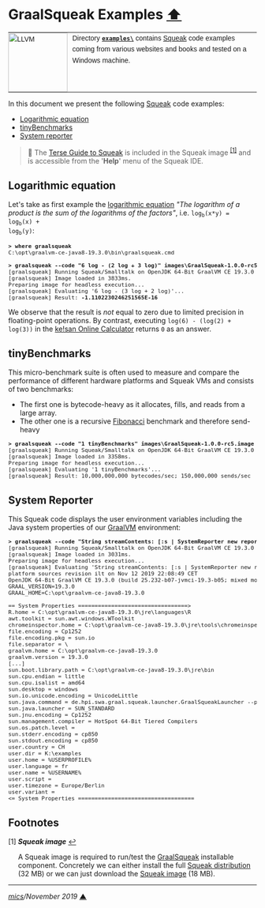 # <span id="top">GraalSqueak Examples</span> <span style="size:30%;"><a href="../README.md">⬆</a></span>

<table style="font-family:Helvetica,Arial;font-size:14px;line-height:1.6;">
  <tr>
  <td style="border:0;padding:0 10px 0 0;min-width:120px;"><a href="https://squeak.org/"><img src="https://squeak.org/static/img/balloon.svg" width="120" alt="LLVM"/></a></td>
  <td style="border:0;padding:0;vertical-align:text-top;">Directory <a href="./"><b><code>examples\</code></b></a> contains <a href="https://squeak.org/">Squeak</a> code examples coming from various websites and books and tested on a Windows machine.
  </td>
  </tr>
</table>

In this document we present the following [Squeak] code examples:

- [Logarithmic equation](#log)
- [tinyBenchmarks](#tiny_benchmarks)
- [System reporter](#system_reporter)

> **:mag_right:** The [Terse Guide to Squeak][squeak_guide] is included in the Squeak image <sup id="anchor_01"><a href="#footnote_01">[1]</a></sup> and is accessible from the '**Help**' menu of the Squeak IDE.

## <span id="log">Logarithmic equation</span>

Let's take as first example the [logarithmic equation][wiki_logarithm] *"The logarithm of a product is the sum of the logarithms of the factors"*, i.e. <code>log<sub>b</sub>(x*y) = log<sub>b</sub>(x) + log<sub>b</sub>(y)</code>:

<pre style="font-size:80%;">
<b>&gt; where graalsqueak</b>
C:\opt\graalvm-ce-java8-19.3.0\bin\graalsqueak.cmd
&nbsp;
<b>&gt; graalsqueak --code "6 log - (2 log + 3 log)" images\GraalSqueak-1.0.0-rc5.image</b>
[graalsqueak] Running Squeak/Smalltalk on OpenJDK 64-Bit GraalVM CE 19.3.0 (Graal-compiled)...
[graalsqueak] Image loaded in 3833ms.
Preparing image for headless execution...
[graalsqueak] Evaluating '6 log - (3 log + 2 log)'...
[graalsqueak] Result: <b>-1.1102230246251565E-16</b>
</pre>

We observe that the result is *not* equal to zero due to limited precision in floating-point operations. By contrast, executing `log(6) - (log(2) + log(3))` in the [ke!san Online Calculator][keisan] returns `0` as an answer.

<!--
<b>&gt; graalsqueak --code "3 raisedTo: 32" images\GraalSqueak-1.0.0-rc5.image</b>
[graalsqueak] Running Squeak/Smalltalk on OpenJDK 64-Bit GraalVM CE 19.3.0 (Graal-compiled)...
[graalsqueak] Image loaded in 3822ms.
Preparing image for headless execution...
[graalsqueak] Evaluating '3 raisedTo: 32'...
[graalsqueak] Result: 1853020188851841
-->

## <span id="tiny_benchmarks">tinyBenchmarks</span>

This micro-benchmark suite is often used to measure and compare the performance of different hardware platforms and Squeak VMs and consists of two benchmarks:
- The first one is bytecode-heavy as it allocates, fills, and reads from a large array.
- The other one is a recursive [Fibonacci](http://wiki.squeak.org/squeak/1481) benchmark and therefore send-heavy

<pre style="font-size:80%;">
<b>&gt; graalsqueak --code "1 tinyBenchmarks" images\GraalSqueak-1.0.0-rc5.image</b>
[graalsqueak] Running Squeak/Smalltalk on OpenJDK 64-Bit GraalVM CE 19.3.0 (Graal-compiled)...
[graalsqueak] Image loaded in 3358ms.
Preparing image for headless execution...
[graalsqueak] Evaluating '1 tinyBenchmarks'...
[graalsqueak] Result: 10,000,000,000 bytecodes/sec; 150,000,000 sends/sec
</pre>

## <span id="system_reporter">System Reporter</span>

This Squeak code displays the user environment variables including the Java system properties of our [GraalVM] environment:

<pre style="font-size:80%;">
<b>&gt; graalsqueak --code "String streamContents: [:s | SystemReporter new reportVM: s] limitedTo: 10000" GraalSqueak-1.0.0-rc5.image</b>
[graalsqueak] Running Squeak/Smalltalk on OpenJDK 64-Bit GraalVM CE 19.3.0 (Graal-compiled)...
[graalsqueak] Image loaded in 3031ms.
Preparing image for headless execution...
[graalsqueak] Evaluating 'String streamContents: [:s | SystemReporter new reportVM: s] limitedTo: 10000'...
platform sources revision ilt on Nov 12 2019 22:08:49 CET
OpenJDK 64-Bit GraalVM CE 19.3.0 (build 25.232-b07-jvmci-19.3-b05; mixed mode)
GRAAL_VERSION=19.3.0
GRAAL_HOME=C:\opt\graalvm-ce-java8-19.3.0
&nbsp;
== System Properties =================================>
R.home = C:\opt\graalvm-ce-java8-19.3.0\jre\languages\R
awt.toolkit = sun.awt.windows.WToolkit
chromeinspector.home = C:\opt\graalvm-ce-java8-19.3.0\jre\tools\chromeinspector
file.encoding = Cp1252
file.encoding.pkg = sun.io
file.separator = \
graalvm.home = C:\opt\graalvm-ce-java8-19.3.0
graalvm.version = 19.3.0
[...]
sun.boot.library.path = C:\opt\graalvm-ce-java8-19.3.0\jre\bin
sun.cpu.endian = little
sun.cpu.isalist = amd64
sun.desktop = windows
sun.io.unicode.encoding = UnicodeLittle
sun.java.command = de.hpi.swa.graal.squeak.launcher.GraalSqueakLauncher --polyglot --code String streamContents: [:s | SystemReporter new reportVM: s] limitedTo: 10000 GraalSqueak-1.0.0-rc5.image
sun.java.launcher = SUN_STANDARD
sun.jnu.encoding = Cp1252
sun.management.compiler = HotSpot 64-Bit Tiered Compilers
sun.os.patch.level =
sun.stderr.encoding = cp850
sun.stdout.encoding = cp850
user.country = CH
user.dir = K:\examples
user.home = %USERPROFILE%
user.language = fr
user.name = %USERNAME%
user.script =
user.timezone = Europe/Berlin
user.variant =
<= System Properties ===================================
</pre>


## <span id="footnotes">Footnotes</span>

<a name="footnote_01">[1]</a> ***Squeak image*** [↩](#anchor_01)

<p style="margin:0 0 1em 20px;">
A Squeak image is required to run/test the <a href="https://github.com/hpi-swa/graalsqueak">GraalSqueak</a> installable component. Concretely we can either install the full <a href="https://squeak.org/downloads/">Squeak distribution</a> (32 MB) or we can just download the <a href="https://squeak.org/downloads/">Squeak image</a> (18 MB).
</p>

***

*[mics](http://lampwww.epfl.ch/~michelou/)/November 2019* [**&#9650;**](#top)
<span id="bottom">&nbsp;</span>

<!-- link refs -->

[graalvm]: https://www.graalvm.org/
[keisan]: https://keisan.casio.com/calculator
[squeak]: https://squeak.org/
[squeak_guide]: https://wiki.squeak.org/squeak/5699
[wiki_logarithm]: https://en.wikipedia.org/wiki/Logarithm
